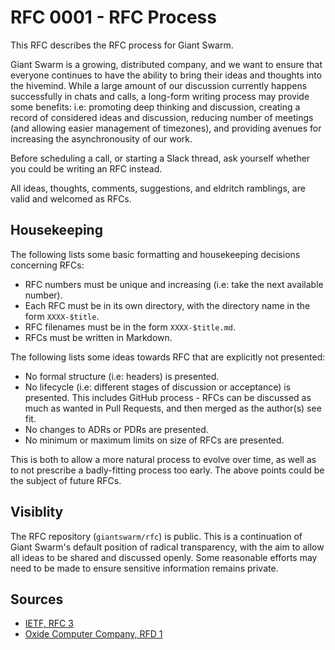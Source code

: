 # RFC 0001 - RFC Process

This RFC describes the RFC process for Giant Swarm.

Giant Swarm is a growing, distributed company, and we want to ensure that everyone continues to have the ability to bring their ideas and thoughts into the hivemind. While a large amount of our discussion currently happens successfully in chats and calls, a long-form writing process may provide some benefits: i.e: promoting deep thinking and discussion, creating a record of considered ideas and discussion, reducing number of meetings (and allowing easier management of timezones), and providing avenues for increasing the asynchronousity of our work.

Before scheduling a call, or starting a Slack thread, ask yourself whether you could be writing an RFC instead.

All ideas, thoughts, comments, suggestions, and eldritch ramblings, are valid and welcomed as RFCs.

## Housekeeping

The following lists some basic formatting and housekeeping decisions concerning RFCs:

- RFC numbers must be unique and increasing (i.e: take the next available number).
- Each RFC must be in its own directory, with the directory name in the form `XXXX-$title`.
- RFC filenames must be in the form `XXXX-$title.md`.
- RFCs must be written in Markdown.

The following lists some ideas towards RFC that are explicitly not presented:

- No formal structure (i.e: headers) is presented.
- No lifecycle (i.e: different stages of discussion or acceptance) is presented. This includes GitHub process - RFCs can be discussed as much as wanted in Pull Requests, and then merged as the author(s) see fit.
- No changes to ADRs or PDRs are presented.
- No minimum or maximum limits on size of RFCs are presented.

This is both to allow a more natural process to evolve over time, as well as to not prescribe a badly-fitting process too early. The above points could be the subject of future RFCs.

## Visiblity

The RFC repository (`giantswarm/rfc`) is public. This is a continuation of Giant Swarm's default position of radical transparency, with the aim to allow all ideas to be shared and discussed openly. Some reasonable efforts may need to be made to ensure sensitive information remains private.

## Sources

- [IETF, RFC 3](https://tools.ietf.org/html/rfc3)
- [Oxide Computer Company, RFD 1](https://oxide.computer/blog/rfd-1-requests-for-discussion/)

